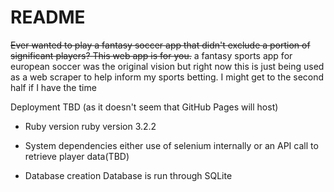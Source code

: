 # README

~~Ever wanted to play a fantasy soccer app that didn't exclude a portion of significant 
players?  This web app is for you.~~
a fantasy sports app for european soccer was the original vision but right now this is just being used
as a web scraper to help inform my sports betting.  I might get to the second half if I have the time

Deployment TBD (as it doesn't seem that GitHub Pages will host)

* Ruby version
    ruby version 3.2.2

* System dependencies
    either use of selenium internally or an API call to retrieve player data(TBD)
  
* Database creation
    Database is run through SQLite
